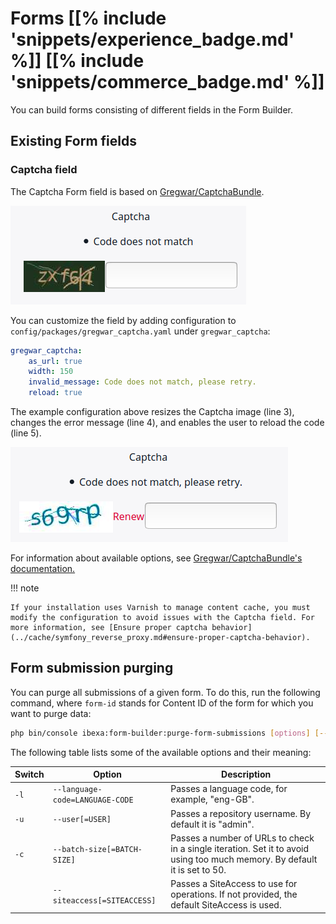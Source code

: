 # Forms [[% include 'snippets/experience_badge.md' %]] [[% include 'snippets/commerce_badge.md' %]]

You can build forms consisting of different fields in the Form Builder.

## Existing Form fields

### Captcha field

The Captcha Form field is based on [Gregwar/CaptchaBundle](https://github.com/Gregwar/CaptchaBundle).

![Captcha field](../img/extending_form_builder_captcha_default.png)

You can customize the field by adding configuration to `config/packages/gregwar_captcha.yaml` under `gregwar_captcha`:

``` yaml
gregwar_captcha:
    as_url: true
    width: 150
    invalid_message: Code does not match, please retry.
    reload: true
```

The example configuration above resizes the Captcha image (line 3), changes the error message (line 4),
and enables the user to reload the code (line 5).

![Custom captcha field](../img/extending_form_builder_captcha_result.png)

For information about available options, see [Gregwar/CaptchaBundle's documentation.](https://github.com/Gregwar/CaptchaBundle#options)

!!! note

    If your installation uses Varnish to manage content cache, you must modify the configuration to avoid issues with the Captcha field. For more information, see [Ensure proper captcha behavior](../cache/symfony_reverse_proxy.md#ensure-proper-captcha-behavior).

## Form submission purging

You can purge all submissions of a given form. 
To do this, run the following command, where `form-id` stands for Content ID 
of the form for which you want to purge data:

```bash
php bin/console ibexa:form-builder:purge-form-submissions [options] [--] <form-id>
```

The following table lists some of the available options and their meaning: 

| Switch | Option | Description |
|--------------|------------|------------|
| `-l` | `--language-code=LANGUAGE-CODE` | Passes a language code, for example, "eng-GB". |
| `-u` | `--user[=USER]` | Passes a repository username. By default it is "admin". |
| `-c` | `--batch-size[=BATCH-SIZE]` | Passes a number of URLs to check in a single iteration. Set it to avoid using too much memory. By default it is set to 50. |
| | `--siteaccess[=SITEACCESS]` | Passes a SiteAccess to use for operations. If not provided, the default SiteAccess is used. |
